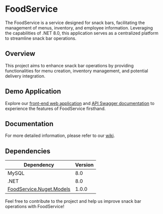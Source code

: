 # FoodService

The FoodService is a service designed for snack bars, facilitating the management of menus, inventory, and employee information. Leveraging the capabilities of .NET 8.0, this application serves as a centralized platform to streamline snack bar operations.

## Overview

This project aims to enhance snack bar operations by providing functionalities for menu creation, inventory management, and potential delivery integration. 

## Demo Application

Explore our [front-end web application](https://foodservice-api.azurewebsites.net/) and [API Swagger documentation](https://foodserviceapi20240506113327.azurewebsites.net/swagger/index.html) to experience the features of FoodService firsthand.

## Documentation

For more detailed information, please refer to our [wiki](https://foodservice.gitbook.io/foodservice/).

## Dependencies

| Dependency                                                                                                                    | Version |
|-------------------------------------------------------------------------------------------------------------------------------|---------|
| MySQL                                                                                                                         | 8.0     |
| .NET                                                                                                                          | 8.0     |
| [FoodService.Nuget.Models](https://github.com/Org-FoodService/FoodService.Nuget.Models/pkgs/nuget/FoodService.Models)         | 1.0.0   |


Feel free to contribute to the project and help us improve snack bar operations with FoodService!
